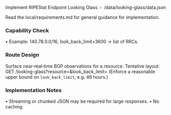 Implement RIPEStat Endpoint Looking Glass  ☞ /data/looking-glass/data.json

Read the local/requirements.md for general guidance for implementation.

### Capability Check
• Example: 140.78.0.0/16, look_back_limit=3600 → list of RRCs.

### Route Design
Surface near‑real‑time BGP observations for a resource.  Tentative layout:
    GET /looking-glass?resource=<value>&look_back_limit=<secs>
(Enforce a reasonable upper bound on `look_back_limit`, e.g. 48 hours.)

### Implementation Notes
• Streaming or chunked JSON may be required for large responses.
• No caching.